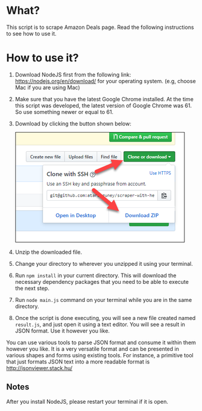 # What?

This script is to scrape Amazon Deals page. Read the following instructions to see how to use it.

# How to use it?

1. Download NodeJS first from the following link: https://nodejs.org/en/download/ for your operating system. (e.g, choose Mac if you are using Mac)
1. Make sure that you have the latest Google Chrome installed. At the time this script was developed, the latest version of Google Chrome was 61. So use something newer or equal to 61.
1. Download by clicking the button shown below:

   ![Download](download.png)

1. Unzip the downloaded file.
1. Change your directory to wherever you unzipped it using your terminal.
1. Run `npm install` in your current directory. This will download the necessary dependency packages that you need to be able to execute the next step.
1. Run `node main.js` command on your terminal while you are in the same directory.
1. Once the script is done executing, you will see a new file created named `result.js`, and just open it using a text editor. You will see a result in JSON format. Use it however you like.

You can use various tools to parse JSON format and consume it within them however you like. It is a very versatile format and can be presented in various shapes and forms using existing tools. For instance, a primitive tool that just formats JSON text into a more readable format is http://jsonviewer.stack.hu/

## Notes

After you install NodeJS, please restart your terminal if it is open.